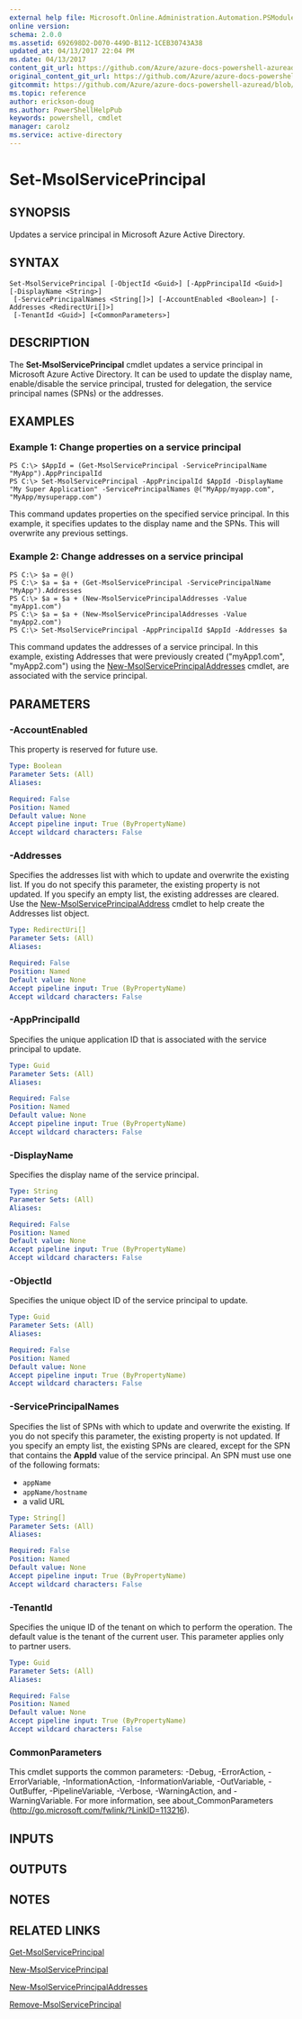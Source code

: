 ```yaml
---
external help file: Microsoft.Online.Administration.Automation.PSModule.dll-Help.xml
online version:
schema: 2.0.0
ms.assetid: 692698D2-D070-449D-B112-1CEB30743A38
updated_at: 04/13/2017 22:04 PM
ms.date: 04/13/2017
content_git_url: https://github.com/Azure/azure-docs-powershell-azuread/blob/rodejo5-10/Azure%20AD%20Cmdlets/MSOnline/v1/Set-MsolServicePrincipal.md
original_content_git_url: https://github.com/Azure/azure-docs-powershell-azuread/blob/rodejo5-10/Azure%20AD%20Cmdlets/MSOnline/v1/Set-MsolServicePrincipal.md
gitcommit: https://github.com/Azure/azure-docs-powershell-azuread/blob/c0bdb3a258f28907c126b94b7a1fd3aa8ee3e803
ms.topic: reference
author: erickson-doug
ms.author: PowerShellHelpPub
keywords: powershell, cmdlet
manager: carolz
ms.service: active-directory
---
```


# Set-MsolServicePrincipal

## SYNOPSIS
Updates a service principal in Microsoft Azure Active Directory.

## SYNTAX

```
Set-MsolServicePrincipal [-ObjectId <Guid>] [-AppPrincipalId <Guid>] [-DisplayName <String>]
 [-ServicePrincipalNames <String[]>] [-AccountEnabled <Boolean>] [-Addresses <RedirectUri[]>]
 [-TenantId <Guid>] [<CommonParameters>]
```

## DESCRIPTION
The **Set-MsolServicePrincipal** cmdlet updates a service principal in Microsoft Azure Active Directory.
It can be used to update the display name, enable/disable the service principal, trusted for delegation, the service principal names (SPNs) or the addresses.

## EXAMPLES

### Example 1: Change properties on a service principal
```
PS C:\> $AppId = (Get-MsolServicePrincipal -ServicePrincipalName "MyApp").AppPrincipalId
PS C:\> Set-MsolServicePrincipal -AppPrincipalId $AppId -DisplayName "My Super Application" -ServicePrincipalNames @("MyApp/myapp.com", "MyApp/mysuperapp.com")
```

This command updates properties on the specified service principal.
In this example, it specifies updates to the display name and the SPNs.
This will overwrite any previous settings.

### Example 2: Change addresses on a service principal
```
PS C:\> $a = @()
PS C:\> $a = $a + (Get-MsolServicePrincipal -ServicePrincipalName "MyApp").Addresses
PS C:\> $a = $a + (New-MsolServicePrincipalAddresses -Value "myApp1.com")
PS C:\> $a = $a + (New-MsolServicePrincipalAddresses -Value "myApp2.com")
PS C:\> Set-MsolServicePrincipal -AppPrincipalId $AppId -Addresses $a
```

This command updates the addresses of a service principal.
In this example, existing Addresses that were previously created ("myApp1.com", "myApp2.com") using the [New-MsolServicePrincipalAddresses](./New-MsolServicePrincipalAddresses.md) cmdlet, are associated with the service principal.

## PARAMETERS

### -AccountEnabled
This property is reserved for future use.

```yaml
Type: Boolean
Parameter Sets: (All)
Aliases:

Required: False
Position: Named
Default value: None
Accept pipeline input: True (ByPropertyName)
Accept wildcard characters: False
```

### -Addresses
Specifies the addresses list with which to update and overwrite the existing list.
If you do not specify this parameter, the existing property is not updated.
If you specify an empty list, the existing addresses are cleared.
Use the [New-MsolServicePrincipalAddress](./New-MsolServicePrincipalAddresses.md) cmdlet to help create the Addresses list object.

```yaml
Type: RedirectUri[]
Parameter Sets: (All)
Aliases:

Required: False
Position: Named
Default value: None
Accept pipeline input: True (ByPropertyName)
Accept wildcard characters: False
```

### -AppPrincipalId
Specifies the unique application ID that is associated with the service principal to update.

```yaml
Type: Guid
Parameter Sets: (All)
Aliases:

Required: False
Position: Named
Default value: None
Accept pipeline input: True (ByPropertyName)
Accept wildcard characters: False
```

### -DisplayName
Specifies the display name of the service principal.

```yaml
Type: String
Parameter Sets: (All)
Aliases:

Required: False
Position: Named
Default value: None
Accept pipeline input: True (ByPropertyName)
Accept wildcard characters: False
```

### -ObjectId
Specifies the unique object ID of the service principal to update.

```yaml
Type: Guid
Parameter Sets: (All)
Aliases:

Required: False
Position: Named
Default value: None
Accept pipeline input: True (ByPropertyName)
Accept wildcard characters: False
```

### -ServicePrincipalNames
Specifies the list of SPNs with which to update and overwrite the existing.
If you do not specify this parameter, the existing property is not updated.
If you specify an empty list, the existing SPNs are cleared, except for the SPN that contains the **AppId** value of the service principal.
An SPN must use one of the following formats:

* `appName`
* `appName/hostname`
* a valid URL

```yaml
Type: String[]
Parameter Sets: (All)
Aliases:

Required: False
Position: Named
Default value: None
Accept pipeline input: True (ByPropertyName)
Accept wildcard characters: False
```

### -TenantId
Specifies the unique ID of the tenant on which to perform the operation.
The default value is the tenant of the current user.
This parameter applies only to partner users.


```yaml
Type: Guid
Parameter Sets: (All)
Aliases:

Required: False
Position: Named
Default value: None
Accept pipeline input: True (ByPropertyName)
Accept wildcard characters: False
```

### CommonParameters
This cmdlet supports the common parameters: -Debug, -ErrorAction, -ErrorVariable, -InformationAction, -InformationVariable, -OutVariable, -OutBuffer, -PipelineVariable, -Verbose, -WarningAction, and -WarningVariable. For more information, see about_CommonParameters (http://go.microsoft.com/fwlink/?LinkID=113216).

## INPUTS

## OUTPUTS

## NOTES

## RELATED LINKS
[Get-MsolServicePrincipal](./Get-MsolServicePrincipal.md)

[New-MsolServicePrincipal](./New-MsolServicePrincipal.md)

[New-MsolServicePrincipalAddresses](./New-MsolServicePrincipalAddresses.md)

[Remove-MsolServicePrincipal](./Remove-MsolServicePrincipal.md)
